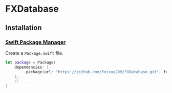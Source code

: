 # FXDatabase

## Installation

### [Swift Package Manager](https://github.com/apple/swift-package-manager)

Create a `Package.swift` file.

```swift
let package = Package(
    dependencies: [
        .package(url: "https://github.com/feixue299/FXDatabase.git", from: "0.1.0")
    ],
    // ...
)
